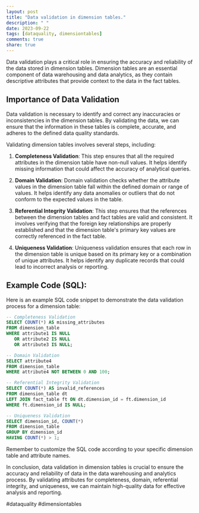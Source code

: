 ```yaml
---
layout: post
title: "Data validation in dimension tables."
description: " "
date: 2023-09-22
tags: [dataquality, dimensiontables]
comments: true
share: true
---
```


Data validation plays a critical role in ensuring the accuracy and reliability of the data stored in dimension tables. Dimension tables are an essential component of data warehousing and data analytics, as they contain descriptive attributes that provide context to the data in the fact tables.

## Importance of Data Validation

Data validation is necessary to identify and correct any inaccuracies or inconsistencies in the dimension tables. By validating the data, we can ensure that the information in these tables is complete, accurate, and adheres to the defined data quality standards.

Validating dimension tables involves several steps, including:

1. **Completeness Validation**: This step ensures that all the required attributes in the dimension table have non-null values. It helps identify missing information that could affect the accuracy of analytical queries.

2. **Domain Validation**: Domain validation checks whether the attribute values in the dimension table fall within the defined domain or range of values. It helps identify any data anomalies or outliers that do not conform to the expected values in the table.

3. **Referential Integrity Validation**: This step ensures that the references between the dimension tables and fact tables are valid and consistent. It involves verifying that the foreign key relationships are properly established and that the dimension table's primary key values are correctly referenced in the fact table.

4. **Uniqueness Validation**: Uniqueness validation ensures that each row in the dimension table is unique based on its primary key or a combination of unique attributes. It helps identify any duplicate records that could lead to incorrect analysis or reporting.

## Example Code (SQL):

Here is an example SQL code snippet to demonstrate the data validation process for a dimension table:

```sql
-- Completeness Validation
SELECT COUNT(*) AS missing_attributes
FROM dimension_table
WHERE attribute1 IS NULL
   OR attribute2 IS NULL
   OR attribute3 IS NULL;

-- Domain Validation
SELECT attribute4
FROM dimension_table
WHERE attribute4 NOT BETWEEN 0 AND 100;

-- Referential Integrity Validation
SELECT COUNT(*) AS invalid_references
FROM dimension_table dt
LEFT JOIN fact_table ft ON dt.dimension_id = ft.dimension_id
WHERE ft.dimension_id IS NULL;

-- Uniqueness Validation
SELECT dimension_id, COUNT(*)
FROM dimension_table
GROUP BY dimension_id
HAVING COUNT(*) > 1;
```

Remember to customize the SQL code according to your specific dimension table and attribute names.

In conclusion, data validation in dimension tables is crucial to ensure the accuracy and reliability of data in the data warehousing and analytics process. By validating attributes for completeness, domain, referential integrity, and uniqueness, we can maintain high-quality data for effective analysis and reporting.

#dataquality #dimensiontables